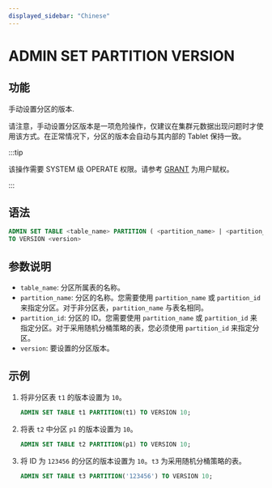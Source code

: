 ```yaml
---
displayed_sidebar: "Chinese"
---
```


# ADMIN SET PARTITION VERSION

## 功能

手动设置分区的版本.

请注意，手动设置分区版本是一项危险操作，仅建议在集群元数据出现问题时才使用该方式。在正常情况下，分区的版本会自动与其内部的 Tablet 保持一致。

:::tip

该操作需要 SYSTEM 级 OPERATE 权限。请参考 [GRANT](../account-management/GRANT.md) 为用户赋权。

:::

## 语法

```sql
ADMIN SET TABLE <table_name> PARTITION ( <partition_name> | <partition_id> ) 
TO VERSION <version>
```

## 参数说明

- `table_name`: 分区所属表的名称。
- `partition_name`: 分区的名称。您需要使用 `partition_name` 或 `partition_id` 来指定分区。对于非分区表，`partition_name` 与表名相同。
- `partition_id`: 分区的 ID。您需要使用 `partition_name` 或 `partition_id` 来指定分区。对于采用随机分桶策略的表，您必须使用 `partition_id` 来指定分区。
- `version`: 要设置的分区版本。

## 示例

1. 将非分区表 `t1` 的版本设置为 `10`。

    ```sql
    ADMIN SET TABLE t1 PARTITION(t1) TO VERSION 10;
    ```

2. 将表 `t2` 中分区 `p1` 的版本设置为 `10`。

    ```sql
    ADMIN SET TABLE t2 PARTITION(p1) TO VERSION 10;
    ```

3. 将 ID 为 `123456` 的分区的版本设置为 `10`。`t3` 为采用随机分桶策略的表。

    ```sql
    ADMIN SET TABLE t3 PARTITION('123456') TO VERSION 10;
    ```
